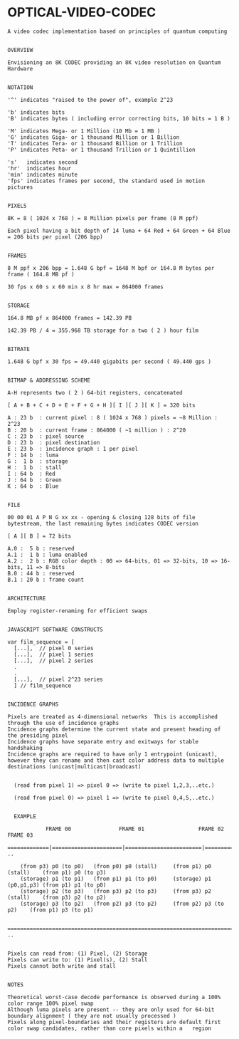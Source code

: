 # OPTICAL-VIDEO-CODEC
    A video codec implementation based on principles of quantum computing
       
       
    OVERVIEW   
       
    Envisioning an 8K CODEC providing an 8K video resolution on Quantum Hardware   
       
       
    NOTATION   
       
    '^' indicates "raised to the power of", example 2^23   
       
    'b' indicates bits   
    'B' indicates bytes ( including error correcting bits, 10 bits = 1 B )   
       
    'M' indicates Mega- or 1 Million (10 Mb = 1 MB )   
    'G' indicates Giga- or 1 thousand Million or 1 Billion   
    'T' indicates Tera- or 1 thousand Billion or 1 Trillion   
    'P' indicates Peta- or 1 thousand Trillion or 1 Quintillion   
       
    's'   indicates second   
    'hr'  indicates hour   
    'min' indicates minute   
    'fps' indicates frames per second, the standard used in motion pictures   
       
       
    PIXELS   
       
    8K = 8 ( 1024 x 768 ) = 8 Million pixels per frame (8 M ppf)  
      
    Each pixel having a bit depth of 14 luma + 64 Red + 64 Green + 64 Blue = 206 bits per pixel (206 bpp)   
      
      
    FRAMES  
      
    8 M ppf x 206 bpp = 1.648 G bpf = 1648 M bpf or 164.8 M bytes per frame ( 164.8 MB pf )  
      
    30 fps x 60 s x 60 min x 8 hr max = 864000 frames  
      
      
    STORAGE  
      
    164.8 MB pf x 864000 frames = 142.39 PB  
      
    142.39 PB / 4 = 355.968 TB storage for a two ( 2 ) hour film  
      
      
    BITRATE  
      
    1.648 G bpf x 30 fps = 49.440 gigabits per second ( 49.440 gps )  
      
      
    BITMAP & ADDRESSING SCHEME  
      
    A-H represents two ( 2 ) 64-bit registers, concatenated  
      
    [ A + B + C + D + E + F + G + H ][ I ][ J ][ K ] = 320 bits  
      
    A : 23 b  : current pixel : 8 ( 1024 x 768 ) pixels = ~8 Million : 2^23  
    B : 20 b  : current frame : 864000 ( ~1 million ) : 2^20  
    C : 23 b  : pixel source   
    D : 23 b  : pixel destination 
    E : 23 b  : incidence graph : 1 per pixel  
    F : 14 b  : luma  
    G :  1 b  : storage  
    H :  1 b  : stall  
    I : 64 b  : Red   
    J : 64 b  : Green  
    K : 64 b  : Blue  
      
      
    FILE  
      
    00 00 01 A P N G xx xx - opening & closing 128 bits of file bytestream, the last remaining bytes indicates CODEC version  
      
    [ A ][ B ] = 72 bits  
      
    A.0 :  5 b : reserved  
    A.1 :  1 b : luma enabled  
    A.2 :  2 b : RGB color depth : 00 => 64-bits, 01 => 32-bits, 10 => 16-bits, 11 => 8-bits  
    B.0 : 44 b : reserved  
    B.1 : 20 b : frame count  
      
      
    ARCHITECTURE  
      
    Employ register-renaming for efficient swaps  
      
      
    JAVASCRIPT SOFTWARE CONSTRUCTS  
      
    var film_sequence = [  
      [...],  // pixel 0 series  
      [...],  // pixel 1 series  
      [...],  // pixel 2 series  
      .  
      .    
      [...],  // pixel 2^23 series  
      ] // film_sequence  
      
      
    INCIDENCE GRAPHS   
      
    Pixels are treated as 4-dimensional networks  This is accomplished through the use of incidence graphs  
    Incidence graphs determine the current state and present heading of the presiding pixel  
    Incidence graphs have separate entry and exitways for stable handshaking  
    Incidence graphs are required to have only 1 entrypoint (unicast), however they can rename and then cast color address data to multiple destinations (unicast|multicast|broadcast)  
      
      
      (read from pixel 1) => pixel 0 => (write to pixel 1,2,3,..etc.)  
        
      (read from pixel 0) => pixel 1 => (write to pixel 0,4,5,..etc.)  
        
      
      EXAMPLE
      
                FRAME 00               FRAME 01                 FRAME 02                FRAME 03
      =============|======================|========================|=======================|===== ..  
        
        (from p3) p0 (to p0)   (from p0) p0 (stall)     (from p1) p0 (stall)    (from p1) p0 (to p3)  
        (storage) p1 (to p1)   (from p1) p1 (to p0)     (storage) p1 (p0,p1,p3) (from p1) p1 (to p0)  
        (storage) p2 (to p3)   (from p3) p2 (to p3)     (from p3) p2 (stall)    (from p3) p2 (to p2)  
        (storage) p3 (to p2)   (from p2) p3 (to p2)     (from p2) p3 (to p2)    (from p1) p3 (to p1)  
        
      =========================================================================================== ..  
       
       
    Pixels can read from: (1) Pixel, (2) Storage  
    Pixels can write to: (1) Pixel(s), (2) Stall  
    Pixels cannot both write and stall  
       
     
    NOTES  
      
    Theoretical worst-case decode performance is observed during a 100% color range 100% pixel swap  
    Although luma pixels are present -- they are only used for 64-bit boundary alignment ( they are not usually processed )  
    Pixels along pixel-boundaries and their registers are default first color swap candidates, rather than core pixels within a   region  



